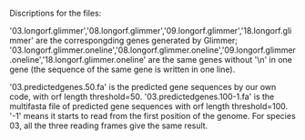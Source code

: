 Discriptions for the files:

'03.longorf.glimmer','08.longorf.glimmer','09.longorf.glimmer','18.longorf.glimmer' are the correspongding genes generated by Glimmer;  '03.longorf.glimmer.oneline','08.longorf.glimmer.oneline','09.longorf.glimmer.oneline','18.longorf.glimmer.oneline' are the same genes without '\n' in one gene (the sequence of the same gene is written in one line).

'03.predictedgenes.50.fa' is the predicted gene sequences by our own code, with orf length threshold=50. '03.predictedgenes.100-1.fa' is the multifasta file of predicted gene sequences with orf length threshold=100. '-1' means it starts to read from the first position of the genome. For species 03, all the three reading frames give the same result.


